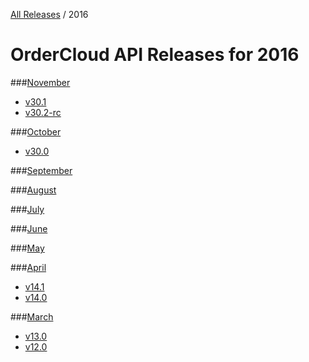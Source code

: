 [All Releases](../README.md) / 2016
# OrderCloud API Releases for 2016

###[November](November/README.md)
- [v30.1](November/v30.1.md)
- [v30.2-rc](November/v30.2-rc.md)

###[October](October/README.md)
- [v30.0](October/v30.0.md)

###[September](September/README.md)

###[August](August/README.md)

###[July](July/README.md)

###[June](June/README.md)

###[May](May/README.md)

###[April](April/README.md)
- [v14.1](April/v14.1.md)
- [v14.0](April/v14.0.md)
	
###[March](March/README.md)
- [v13.0](March/v13.0.md)
- [v12.0](March/v12.0.md)